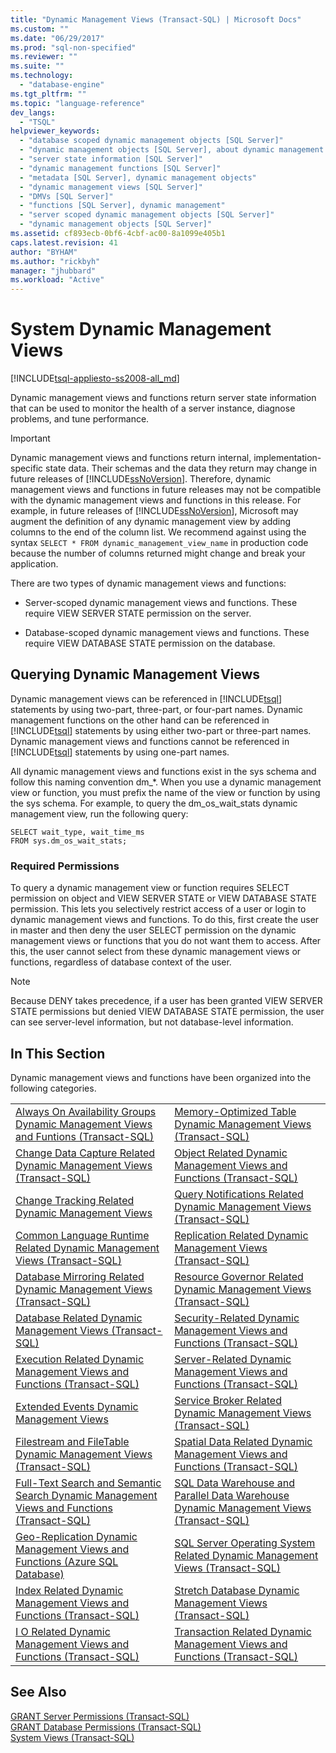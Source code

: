 ```yaml
---
title: "Dynamic Management Views (Transact-SQL) | Microsoft Docs"
ms.custom: ""
ms.date: "06/29/2017"
ms.prod: "sql-non-specified"
ms.reviewer: ""
ms.suite: ""
ms.technology: 
  - "database-engine"
ms.tgt_pltfrm: ""
ms.topic: "language-reference"
dev_langs: 
  - "TSQL"
helpviewer_keywords: 
  - "database scoped dynamic management objects [SQL Server]"
  - "dynamic management objects [SQL Server], about dynamic management objects"
  - "server state information [SQL Server]"
  - "dynamic management functions [SQL Server]"
  - "metadata [SQL Server], dynamic management objects"
  - "dynamic management views [SQL Server]"
  - "DMVs [SQL Server]"
  - "functions [SQL Server], dynamic management"
  - "server scoped dynamic management objects [SQL Server]"
  - "dynamic management objects [SQL Server]"
ms.assetid: cf893ecb-0bf6-4cbf-ac00-8a1099e405b1
caps.latest.revision: 41
author: "BYHAM"
ms.author: "rickbyh"
manager: "jhubbard"
ms.workload: "Active"
---
```

# System Dynamic Management Views
[!INCLUDE[tsql-appliesto-ss2008-all_md](../../includes/tsql-appliesto-ss2008-all-md.md)]

  Dynamic management views and functions return server state information that can be used to monitor the health of a server instance, diagnose problems, and tune performance.  
  
> [!IMPORTANT]  
>  Dynamic management views and functions return internal, implementation-specific state data. Their schemas and the data they return may change in future releases of [!INCLUDE[ssNoVersion](../../includes/ssnoversion-md.md)]. Therefore, dynamic management views and functions in future releases may not be compatible with the dynamic management views and functions in this release. For example, in future releases of [!INCLUDE[ssNoVersion](../../includes/ssnoversion-md.md)], Microsoft may augment the definition of any dynamic management view by adding columns to the end of the column list. We recommend against using the syntax `SELECT * FROM dynamic_management_view_name` in production code because the number of columns returned might change and break your application.  
  
 There are two types of dynamic management views and functions:  
  
-   Server-scoped dynamic management views and functions. These require VIEW SERVER STATE permission on the server.  
  
-   Database-scoped dynamic management views and functions. These require VIEW DATABASE STATE permission on the database.  
  
## Querying Dynamic Management Views  
 Dynamic management views can be referenced in [!INCLUDE[tsql](../../includes/tsql-md.md)] statements by using two-part, three-part, or four-part names. Dynamic management functions on the other hand can be referenced in [!INCLUDE[tsql](../../includes/tsql-md.md)] statements by using either two-part or three-part names. Dynamic management views and functions cannot be referenced in [!INCLUDE[tsql](../../includes/tsql-md.md)] statements by using one-part names.  
  
 All dynamic management views and functions exist in the sys schema and follow this naming convention dm_*. When you use a dynamic management view or function, you must prefix the name of the view or function by using the sys schema. For example, to query the dm_os_wait_stats dynamic management view, run the following query:  
  
 ```tsql
SELECT wait_type, wait_time_ms  
FROM sys.dm_os_wait_stats;  
```  
  
### Required Permissions  
 To query a dynamic management view or function requires SELECT permission on object and VIEW SERVER STATE or VIEW DATABASE STATE permission. This lets you selectively restrict access of a user or login to dynamic management views and functions. To do this, first create the user in master and then deny the user SELECT permission on the dynamic management views or functions that you do not want them to access. After this, the user cannot select from these dynamic management views or functions, regardless of database context of the user.  
  
> [!NOTE]  
>  Because DENY takes precedence, if a user has been granted VIEW SERVER STATE permissions but denied VIEW DATABASE STATE permission, the user can see server-level information, but not database-level information.  
  
## In This Section  
 Dynamic management views and functions have been organized into the following categories.  
  
|||  
|-|-|  
|[Always On Availability Groups Dynamic Management Views and Funtions (Transact-SQL)](../../relational-databases/system-dynamic-management-views/always-on-availability-groups-dynamic-management-views-functions.md)|[Memory-Optimized Table Dynamic Management Views &#40;Transact-SQL&#41;](../../relational-databases/system-dynamic-management-views/memory-optimized-table-dynamic-management-views-transact-sql.md)|  
|[Change Data Capture Related Dynamic Management Views &#40;Transact-SQL&#41;](http://msdn.microsoft.com/library/2a771d7d-693a-4f56-9227-02cd00e0e200)|[Object Related Dynamic Management Views and Functions &#40;Transact-SQL&#41;](../../relational-databases/system-dynamic-management-views/object-related-dynamic-management-views-and-functions-transact-sql.md)|  
|[Change Tracking Related Dynamic Management Views](http://msdn.microsoft.com/library/dc8a0af9-fcd8-4c34-9453-5132717c9bdb)|[Query Notifications Related Dynamic Management Views &#40;Transact-SQL&#41;](http://msdn.microsoft.com/library/92eb22d8-33f3-4c17-b32e-e23acdfbd8f4)|  
|[Common Language Runtime Related Dynamic Management Views &#40;Transact-SQL&#41;](../../relational-databases/system-dynamic-management-views/common-language-runtime-related-dynamic-management-views-transact-sql.md)|[Replication Related Dynamic Management Views &#40;Transact-SQL&#41;](../../relational-databases/system-dynamic-management-views/replication-related-dynamic-management-views-transact-sql.md)|  
|[Database Mirroring Related Dynamic Management Views &#40;Transact-SQL&#41;](http://msdn.microsoft.com/library/04fb21de-1b5e-4a8e-9ca6-1b78ad278db1)|[Resource Governor Related Dynamic Management Views &#40;Transact-SQL&#41;](../../relational-databases/system-dynamic-management-views/resource-governor-related-dynamic-management-views-transact-sql.md)|  
|[Database Related Dynamic Management Views &#40;Transact-SQL&#41;](../../relational-databases/system-dynamic-management-views/database-related-dynamic-management-views-transact-sql.md)|[Security-Related Dynamic Management Views and Functions &#40;Transact-SQL&#41;](../../relational-databases/system-dynamic-management-views/security-related-dynamic-management-views-and-functions-transact-sql.md)|  
|[Execution Related Dynamic Management Views and Functions &#40;Transact-SQL&#41;](../../relational-databases/system-dynamic-management-views/execution-related-dynamic-management-views-and-functions-transact-sql.md)|[Server-Related Dynamic Management Views and Functions &#40;Transact-SQL&#41;](../../relational-databases/system-dynamic-management-views/server-related-dynamic-management-views-and-functions-transact-sql.md)|  
|[Extended Events Dynamic Management Views](../../relational-databases/system-dynamic-management-views/extended-events-dynamic-management-views.md)|[Service Broker Related Dynamic Management Views &#40;Transact-SQL&#41;](../../relational-databases/system-dynamic-management-views/service-broker-related-dynamic-management-views-transact-sql.md)|  
|[Filestream and FileTable Dynamic Management Views &#40;Transact-SQL&#41;](../../relational-databases/system-dynamic-management-views/filestream-and-filetable-dynamic-management-views-transact-sql.md)|[Spatial Data Related Dynamic Management Views and Functions &#40;Transact-SQL&#41;](http://msdn.microsoft.com/library/c542ac38-451f-43a5-bf8c-4edd38bb738e)|  
|[Full-Text Search and Semantic Search Dynamic Management Views and Functions &#40;Transact-SQL&#41;](../../relational-databases/system-dynamic-management-views/full-text-and-semantic-search-dynamic-management-views-functions.md)|[SQL Data Warehouse and Parallel Data Warehouse Dynamic Management Views &#40;Transact-SQL&#41;](../../relational-databases/system-dynamic-management-views/sql-and-parallel-data-warehouse-dynamic-management-views.md)|  
|[Geo-Replication Dynamic Management Views and Functions &#40;Azure SQL Database&#41;](../../relational-databases/system-dynamic-management-views/geo-replication-dynamic-management-views-and-functions-azure-sql-database.md)|[SQL Server Operating System Related Dynamic Management Views &#40;Transact-SQL&#41;](../../relational-databases/system-dynamic-management-views/sql-server-operating-system-related-dynamic-management-views-transact-sql.md)|  
|[Index Related Dynamic Management Views and Functions &#40;Transact-SQL&#41;](../../relational-databases/system-dynamic-management-views/index-related-dynamic-management-views-and-functions-transact-sql.md)|[Stretch Database Dynamic Management Views &#40;Transact-SQL&#41;](http://msdn.microsoft.com/library/1193efce-a105-49a9-a8b8-26b063485567)|  
|[I O Related Dynamic Management Views and Functions &#40;Transact-SQL&#41;](../../relational-databases/system-dynamic-management-views/i-o-related-dynamic-management-views-and-functions-transact-sql.md)|[Transaction Related Dynamic Management Views and Functions &#40;Transact-SQL&#41;](../../relational-databases/system-dynamic-management-views/transaction-related-dynamic-management-views-and-functions-transact-sql.md)|  

  
## See Also  
 [GRANT Server Permissions &#40;Transact-SQL&#41;](../../t-sql/statements/grant-server-permissions-transact-sql.md)   
 [GRANT Database Permissions &#40;Transact-SQL&#41;](../../t-sql/statements/grant-database-permissions-transact-sql.md)   
 [System Views &#40;Transact-SQL&#41;](http://msdn.microsoft.com/library/35a6161d-7f43-4e00-bcd3-3091f2015e90)  
  
  
